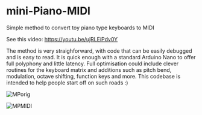 # mini-Piano-MIDI
Simple method to convert toy piano type keyboards to MIDI 

See this video:  https://youtu.be/ujRLEiPdv0Y 

The method is very straighforward, with code that can be easily debugged and is easy to read. 
It is quick enough with a standard Arduino Nano to offer full polyphony and little latency.
Full optimisation could include clever routines for the keyboard matrix and additions such as pitch bend, modulation, octave shifting, function keys and more. This codebase is intended to help people start off on such roads  :)

![MPorig](https://github.com/Slider2732-2/mini-Piano-MIDI/assets/119638809/e31f9035-7ee0-43fc-bef8-ff5cf477ae1f)

![MPMIDI](https://github.com/Slider2732-2/mini-Piano-MIDI/assets/119638809/c9666064-ca6d-44d6-897a-dac432f80a8c)

